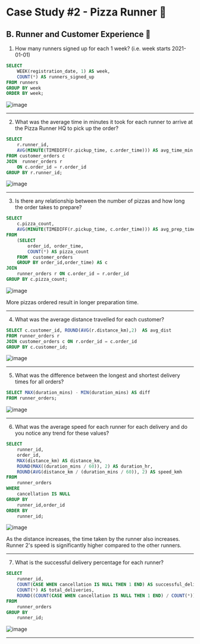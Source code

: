 # Case Study #2 - Pizza Runner 🍕
## B. Runner and Customer Experience 🏃

1. How many runners signed up for each 1 week? (i.e. week starts 2021-01-01)
```sql
SELECT 
    WEEK(registration_date, 1) AS week,
    COUNT(*) AS runners_signed_up
FROM runners
GROUP BY week
ORDER BY week;
```
![image](https://github.com/khushi-sabarad/8-Week-SQL-Challenge/assets/71957748/751a482b-e0dc-4e7c-81ea-d26124ba7c04)

***
2. What was the average time in minutes it took for each runner to arrive at the Pizza Runner HQ to pick up the order?
```sql
SELECT
    r.runner_id,
    AVG(MINUTE(TIMEDIFF(r.pickup_time, c.order_time))) AS avg_time_min
FROM customer_orders c
JOIN  runner_orders r
	ON c.order_id = r.order_id
GROUP BY r.runner_id;
```
![image](https://github.com/khushi-sabarad/8-Week-SQL-Challenge/assets/71957748/efeae534-0091-42ad-b23e-099d2f078867)

***
3. Is there any relationship between the number of pizzas and how long the order takes to prepare?
```sql
SELECT
    c.pizza_count,
    AVG(MINUTE(TIMEDIFF(r.pickup_time, c.order_time))) AS avg_prep_time_min
FROM
    (SELECT
        order_id, order_time,
        COUNT(*) AS pizza_count
    FROM  customer_orders
    GROUP BY order_id,order_time) AS c
JOIN
    runner_orders r ON c.order_id = r.order_id
GROUP BY c.pizza_count;
```
![image](https://github.com/khushi-sabarad/8-Week-SQL-Challenge/assets/71957748/f248a334-c7f7-4271-97a2-ceb1cb290fdb)

More pizzas ordered result in longer preparation time.

***
4. What was the average distance travelled for each customer?
```sql
SELECT c.customer_id, ROUND(AVG(r.distance_km),2)  AS avg_dist
FROM runner_orders r
JOIN customer_orders c ON r.order_id = c.order_id
GROUP BY c.customer_id;
```
![image](https://github.com/khushi-sabarad/8-Week-SQL-Challenge/assets/71957748/9c3e8fe1-6ff2-4085-9379-0873ae319c96)

***
5. What was the difference between the longest and shortest delivery times for all orders?
```sql
SELECT MAX(duration_mins) - MIN(duration_mins) AS diff
FROM runner_orders;
```
![image](https://github.com/khushi-sabarad/8-Week-SQL-Challenge/assets/71957748/3095d7e8-6e8c-404e-ab30-edc9f2b9346b)

***
6. What was the average speed for each runner for each delivery and do you notice any trend for these values?
```sql
SELECT
    runner_id,
    order_id,
    MAX(distance_km) AS distance_km,
    ROUND(MAX((duration_mins / 60)), 2) AS duration_hr,
    ROUND(AVG(distance_km / (duration_mins / 60)), 2) AS speed_kmh
FROM
    runner_orders
WHERE
    cancellation IS NULL
GROUP BY
    runner_id,order_id
ORDER BY
    runner_id;

```
![image](https://github.com/khushi-sabarad/8-Week-SQL-Challenge/assets/71957748/e132fb4a-3fdf-44a0-afea-72b5b2afefae)

As the distance increases, the time taken by the runner also increases.
Runner 2's speed is significantly higher compared to the other runners.

***
7. What is the successful delivery percentage for each runner?
```sql
SELECT
    runner_id,
    COUNT(CASE WHEN cancellation IS NULL THEN 1 END) AS successful_deliveries,
    COUNT(*) AS total_deliveries,
    ROUND((COUNT(CASE WHEN cancellation IS NULL THEN 1 END) / COUNT(*)) * 100,2) AS delivery_percentage
FROM
    runner_orders
GROUP BY
    runner_id;
```

![image](https://github.com/khushi-sabarad/8-Week-SQL-Challenge/assets/71957748/f25c8a71-4926-43e8-b9ae-af5d0a02b08d)

***

